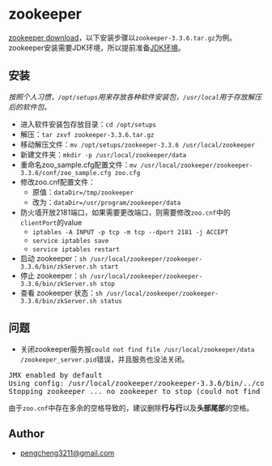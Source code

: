 # zookeeper

[zookeeper download](https://mirrors.tuna.tsinghua.edu.cn/apache/zookeeper/)，以下安装步骤以`zookeeper-3.3.6.tar.gz`为例。zookeeper安装需要JDK环境，所以提前准备[JDK环境](https://github.com/pengcgithub/java-development-environment/blob/master/jdk.md)。

## 安装

*按照个人习惯，`/opt/setups`用来存放各种软件安装包，`/usr/local`用于存放解压后的软件包。*

- 进入软件安装包存放目录：`cd /opt/setups`
- 解压：`tar zxvf zookeeper-3.3.6.tar.gz`
- 移动解压文件：`mv /opt/setups/zookeeper-3.3.6 /usr/local/zookeeper`
- 新建文件夹：`mkdir -p /usr/local/zookeeper/data`
- 重命名zoo_sample.cfg配置文件：`mv /usr/local/zookeeper/zookeeper-3.3.6/conf/zoo_sample.cfg zoo.cfg`
- 修改zoo.cnf配置文件：
	- 原值：`dataDir=/tmp/zookeeper`
	- 改为：`dataDir=/usr/program/zookeeper/data`
- 防火墙开放2181端口，如果需要更改端口，则需要修改`zoo.cnf`中的`clientPort`的value
	- `iptables -A INPUT -p tcp -m tcp --dport 2181 -j ACCEPT`
	- `service iptables save`
	- `service iptables restart`
- 启动 zookeeper：`sh /usr/local/zookeeper/zookeeper-3.3.6/bin/zkServer.sh start`
- 停止 zookeeper：`sh /usr/local/zookeeper/zookeeper-3.3.6/bin/zkServer.sh stop`
- 查看 zookeeper 状态：`sh /usr/local/zookeeper/zookeeper-3.3.6/bin/zkServer.sh status`

## 问题

- 关闭zookeeper服务报`could not find file /usr/local/zookeeper/data   /zookeeper_server.pid`错误，并且服务也没法关闭。

<pre>
JMX enabled by default
Using config: /usr/local/zookeeper/zookeeper-3.3.6/bin/../conf/zoo.cfg
Stopping zookeeper ... no zookeeper to stop (could not find file /usr/local/zookeeper/data   /zookeeper_server.pid)
</pre>

由于`zoo.cnf`中存在多余的空格导致的，建议删除**行与行**以及**头部尾部**的空格。

## Author
- [pengcheng3211@gmail.com](https://github.com/pengcgithub)



